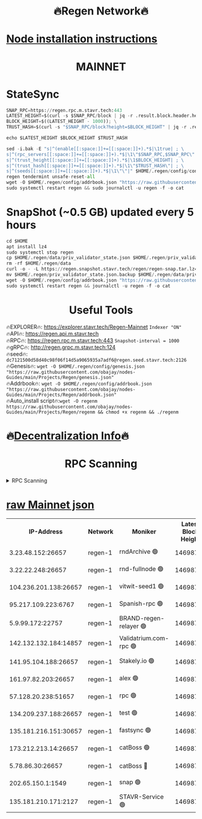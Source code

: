 <h1 align="center"> 🔥Regen Network🔥</h1>

[Node installation instructions](https://github.com/obajay/nodes-Guides/tree/main/Projects/Regen)
=
<h1 align="center"> MAINNET</h1>

# StateSync
```python
SNAP_RPC=https://regen.rpc.m.stavr.tech:443
LATEST_HEIGHT=$(curl -s $SNAP_RPC/block | jq -r .result.block.header.height); \
BLOCK_HEIGHT=$((LATEST_HEIGHT - 1000)); \
TRUST_HASH=$(curl -s "$SNAP_RPC/block?height=$BLOCK_HEIGHT" | jq -r .result.block_id.hash)

echo $LATEST_HEIGHT $BLOCK_HEIGHT $TRUST_HASH

sed -i.bak -E "s|^(enable[[:space:]]+=[[:space:]]+).*$|\1true| ; \
s|^(rpc_servers[[:space:]]+=[[:space:]]+).*$|\1\"$SNAP_RPC,$SNAP_RPC\"| ; \
s|^(trust_height[[:space:]]+=[[:space:]]+).*$|\1$BLOCK_HEIGHT| ; \
s|^(trust_hash[[:space:]]+=[[:space:]]+).*$|\1\"$TRUST_HASH\"| ; \
s|^(seeds[[:space:]]+=[[:space:]]+).*$|\1\"\"|" $HOME/.regen/config/config.toml
regen tendermint unsafe-reset-all
wget -O $HOME/.regen/config/addrbook.json "https://raw.githubusercontent.com/obajay/nodes-Guides/main/Projects/Regen/addrbook.json"
sudo systemctl restart regen && sudo journalctl -u regen -f -o cat
```
# SnapShot (~0.5 GB) updated every 5 hours
```python
cd $HOME
apt install lz4
sudo systemctl stop regen
cp $HOME/.regen/data/priv_validator_state.json $HOME/.regen/priv_validator_state.json.backup
rm -rf $HOME/.regen/data
curl -o - -L https://regen.snapshot.stavr.tech/regen/regen-snap.tar.lz4 | lz4 -c -d - | tar -x -C $HOME/.regen --strip-components 2
mv $HOME/.regen/priv_validator_state.json.backup $HOME/.regen/data/priv_validator_state.json
wget -O $HOME/.regen/config/addrbook.json "https://raw.githubusercontent.com/obajay/nodes-Guides/main/Projects/Regen/addrbook.json"
sudo systemctl restart regen && journalctl -u regen -f -o cat
```

 <h1 align="center"> Useful Tools</h1>

🔥EXPLORER🔥:     https://explorer.stavr.tech/Regen-Mainnet        `Indexer "ON"` \
🔥API🔥:          https://regen.api.m.stavr.tech \
🔥RPC🔥:          https://regen.rpc.m.stavr.tech:443              `Snapshot-interval = 1000` \
🔥gRPC🔥:         http://regen.grpc.m.stavr.tech:124 \
🔥seed🔥:      `dc7121500d58d40c98f06f14d5a9065935a7adf6@regen.seed.stavr.tech:2126` \
🔥Genesis🔥:   `wget -O $HOME/.regen/config/genesis.json "https://raw.githubusercontent.com/obajay/nodes-Guides/main/Projects/Regen/genesis.json"` \
🔥Addrbook🔥:  `wget -O $HOME/.regen/config/addrbook.json "https://raw.githubusercontent.com/obajay/nodes-Guides/main/Projects/Regen/addrbook.json"` \
🔥Auto_install script🔥:`wget -O regenm https://raw.githubusercontent.com/obajay/nodes-Guides/main/Projects/Regen/regenm && chmod +x regenm && ./regenm`

🔥[Decentralization Info](https://github.com/obajay/StateSync-snapshots/tree/main/Projects/Regen/Decentralization)🔥
=
<h1 align="center"> RPC Scanning</h1>

<details>
<summary>RPC Scanning</summary>

<h2 align="center"> We scan nodes in real time every 4 hours. And we provide the final result of RPC endpoints.
We cannot influence the operation of these nodes in any way. </h2>


```python
If Voting Power is higher than 0 --> then the Node is a validator of the network and may be subject to attack and be a potential threat to the chain.
```
```python
We marked such validators with a red symbol
```

</details>

[raw Mainnet json](https://rpc-check.regenm.stavr.tech/regenm/rpc-regenm-result.json)
=


<table><tr><th>IP-Address</th><th>Network</th><th>Moniker</th><th>Latest Block Height</th><th>Earliest Block Height</th><th>Catching Up</th><th>Tx Index</th><th>Voting Power</th><th>Scan Time</th></tr><tr><td>3.23.48.152:26657</td><td>regen-1</td><td>rndArchive 🟢</td><td>14698744</td><td>1</td><td>False</td><td>on</td><td>0</td><td>2024-02-14T23:34:08.852512293UTC</td></tr><tr><td>3.22.22.248:26657</td><td>regen-1</td><td>rnd-fullnode 🟢</td><td>14698743</td><td>4134001</td><td>False</td><td>on</td><td>0</td><td>2024-02-14T23:34:06.066996632UTC</td></tr><tr><td>104.236.201.138:26657</td><td>regen-1</td><td>vitwit-seed1 🟢</td><td>14698738</td><td>8943001</td><td>False</td><td>on</td><td>0</td><td>2024-02-14T23:33:38.195921854UTC</td></tr><tr><td>95.217.109.223:6767</td><td>regen-1</td><td>Spanish-rpc 🟢</td><td>14698747</td><td>10068001</td><td>False</td><td>on</td><td>0</td><td>2024-02-14T23:34:29.297797421UTC</td></tr><tr><td>5.9.99.172:22757</td><td>regen-1</td><td>BRAND-regen-relayer 🟢</td><td>14698748</td><td>10782501</td><td>False</td><td>on</td><td>0</td><td>2024-02-14T23:34:31.973203064UTC</td></tr><tr><td>142.132.132.184:14857</td><td>regen-1</td><td>Validatrium.com-rpc 🟢</td><td>14698748</td><td>11175001</td><td>False</td><td>on</td><td>0</td><td>2024-02-14T23:34:31.731243467UTC</td></tr><tr><td>141.95.104.188:26657</td><td>regen-1</td><td>Stakely.io 🟢</td><td>14698742</td><td>13442501</td><td>False</td><td>on</td><td>0</td><td>2024-02-14T23:33:57.066593591UTC</td></tr><tr><td>161.97.82.203:26657</td><td>regen-1</td><td>alex 🟢</td><td>14698745</td><td>13992001</td><td>False</td><td>on</td><td>0</td><td>2024-02-14T23:34:18.329216119UTC</td></tr><tr><td>57.128.20.238:51657</td><td>regen-1</td><td>rpc 🟢</td><td>14698746</td><td>13992001</td><td>False</td><td>on</td><td>0</td><td>2024-02-14T23:34:24.802585186UTC</td></tr><tr><td>134.209.237.188:26657</td><td>regen-1</td><td>test 🟢</td><td>14698749</td><td>13992001</td><td>False</td><td>on</td><td>0</td><td>2024-02-14T23:34:40.543613915UTC</td></tr><tr><td>135.181.216.151:30657</td><td>regen-1</td><td>fastsync 🟢</td><td>14698745</td><td>14457001</td><td>False</td><td>off</td><td>0</td><td>2024-02-14T23:34:18.019274808UTC</td></tr><tr><td>173.212.213.14:26657</td><td>regen-1</td><td>catBoss 🟢</td><td>14698744</td><td>14577001</td><td>False</td><td>on</td><td>0</td><td>2024-02-14T23:34:09.198374697UTC</td></tr><tr><td>5.78.86.30:26657</td><td>regen-1</td><td>catBoss 🔴</td><td>14698751</td><td>14650701</td><td>False</td><td>on</td><td>9094839830</td><td>2024-02-14T23:34:49.807431683UTC</td></tr><tr><td>202.65.150.1:1549</td><td>regen-1</td><td>snap 🟢</td><td>14698755</td><td>14691648</td><td>False</td><td>on</td><td>0</td><td>2024-02-14T23:35:15.516361360UTC</td></tr><tr><td>135.181.210.171:2127</td><td>regen-1</td><td>STAVR-Service 🟢</td><td>14698752</td><td>14695501</td><td>False</td><td>on</td><td>0</td><td>2024-02-14T23:34:54.237189598UTC</td></tr></table>